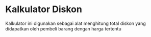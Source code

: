 # Kalkulator Diskon 

Kalkulator ini digunakan sebagai alat menghitung total diskon yang didapatkan oleh pembeli barang dengan harga tertentu 